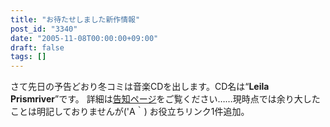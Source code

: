 ```yaml
---
title: "お待たせしました新作情報"
post_id: "3340"
date: "2005-11-08T00:00:00+09:00"
draft: false
tags: []
---
```



さて先日の予告どおり冬コミは音楽CDを出します。CD名は“**Leila Prismriver**”です。 詳細は[告知ページ](/!/leila/)をご覧ください……現時点では余り大したことは明記しておりませんが('A｀) お役立ちリンク1件追加。
